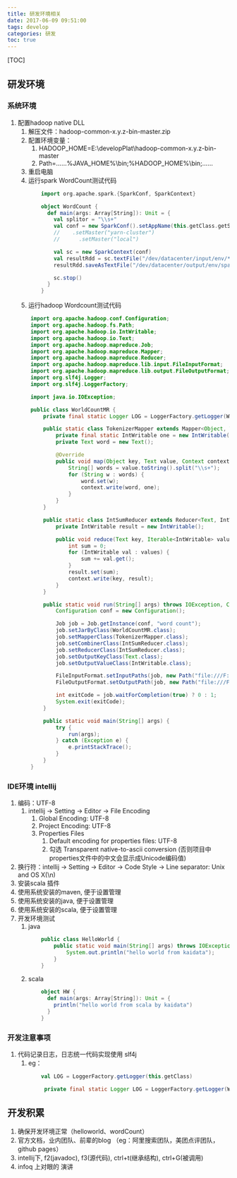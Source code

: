 ```yaml
---
title: 研发环境相关
date: 2017-06-09 09:51:00
tags: develop
categories: 研发
toc: true
---
```


[TOC]

## 研发环境

### 系统环境
1. 配置hadoop native DLL
    1. 解压文件：hadoop-common-x.y.z-bin-master.zip
    2. 配置环境变量：
        1. HADOOP_HOME=E:\developPlat\hadoop-common-x.y.z-bin-master
        2. Path=……%JAVA_HOME%\bin;%HADOOP_HOME%\bin;……
    3. 重启电脑
    4. 运行spark WordCount测试代码
        ``` scala
            import org.apache.spark.{SparkConf, SparkContext}

            object WordCount {
              def main(args: Array[String]): Unit = {
                val splitor = "\\s+"
                val conf = new SparkConf().setAppName(this.getClass.getSimpleName)
                //    .setMaster("yarn-cluster")
                //      .setMaster("local")

                val sc = new SparkContext(conf)
                val resultRdd = sc.textFile("/dev/datacenter/input/env/*").flatMap(_.split(splitor).map(word => (word, 1))).reduceByKey(_ + _)
                resultRdd.saveAsTextFile("/dev/datacenter/output/env/spark/output/" + System.currentTimeMillis())

                sc.stop()
              }
            }
        ```
    5. 运行hadoop Wordcount测试代码
    ``` java
        import org.apache.hadoop.conf.Configuration;
        import org.apache.hadoop.fs.Path;
        import org.apache.hadoop.io.IntWritable;
        import org.apache.hadoop.io.Text;
        import org.apache.hadoop.mapreduce.Job;
        import org.apache.hadoop.mapreduce.Mapper;
        import org.apache.hadoop.mapreduce.Reducer;
        import org.apache.hadoop.mapreduce.lib.input.FileInputFormat;
        import org.apache.hadoop.mapreduce.lib.output.FileOutputFormat;
        import org.slf4j.Logger;
        import org.slf4j.LoggerFactory;

        import java.io.IOException;

        public class WorldCountMR {
            private final static Logger LOG = LoggerFactory.getLogger(WorldCountMR.class);

            public static class TokenizerMapper extends Mapper<Object, Text, Text, IntWritable> {
                private final static IntWritable one = new IntWritable(1);
                private Text word = new Text();

                @Override
                public void map(Object key, Text value, Context context) throws IOException, InterruptedException {
                    String[] words = value.toString().split("\\s+");
                    for (String w : words) {
                        word.set(w);
                        context.write(word, one);
                    }
                }
            }

            public static class IntSumReducer extends Reducer<Text, IntWritable, Text, IntWritable> {
                private IntWritable result = new IntWritable();

                public void reduce(Text key, Iterable<IntWritable> values, Context context) throws IOException, InterruptedException {
                    int sum = 0;
                    for (IntWritable val : values) {
                        sum += val.get();
                    }
                    result.set(sum);
                    context.write(key, result);
                }
            }

            public static void run(String[] args) throws IOException, ClassNotFoundException, InterruptedException {
                Configuration conf = new Configuration();

                Job job = Job.getInstance(conf, "word count");
                job.setJarByClass(WorldCountMR.class);
                job.setMapperClass(TokenizerMapper.class);
                job.setCombinerClass(IntSumReducer.class);
                job.setReducerClass(IntSumReducer.class);
                job.setOutputKeyClass(Text.class);
                job.setOutputValueClass(IntWritable.class);

                FileInputFormat.setInputPaths(job, new Path("file:///F:\\datacenter\\input\\env\\*"));
                FileOutputFormat.setOutputPath(job, new Path("file:///F:\\datacenter\\output\\env\\mr\\" + System.currentTimeMillis()));

                int exitCode = job.waitForCompletion(true) ? 0 : 1;
                System.exit(exitCode);
            }

            public static void main(String[] args) {
                try {
                    run(args);
                } catch (Exception e) {
                    e.printStackTrace();
                }
            }
        }
    ```


### IDE环境 intellij
1. 编码：UTF-8
    1. intellij -> Setting -> Editor -> File Encoding
        1. Global Encoding: UTF-8
        2. Project Encoding: UTF-8
        3. Properties Files
            1. Default encoding for properties files: UTF-8
            2. 勾选 Transparent native-to-ascii conversion (否则项目中properties文件中的中文会显示成Unicode编码值)
2. 换行符：intellij -> Setting -> Editor -> Code Style -> Line separator: Unix and OS X(\n)
3. 安装scala 插件
4. 使用系统安装的maven, 便于设置管理
5. 使用系统安装的java, 便于设置管理
6. 使用系统安装的scala, 便于设置管理
7. 开发环境测试
    1. java
        ``` java
            public class HelloWorld {
                public static void main(String[] args) throws IOException {
                    System.out.println("hello world from kaidata");
                }
            }
        ```
    2. scala
        ``` scala
            object HW {
              def main(args: Array[String]): Unit = {
                println("hello world from scala by kaidata")
              }
            }
        ```

### 开发注意事项
1. 代码记录日志，日志统一代码实现使用 slf4j
    1. eg：
        ``` scala
            val LOG = LoggerFactory.getLogger(this.getClass)
        ```
        ``` java
             private final static Logger LOG = LoggerFactory.getLogger(WorldCountMR.class);
        ```

## 开发积累
1. 确保开发环境正常（helloworld、wordCount）
2. 官方文档，业内团队、前辈的blog   	（eg：阿里搜索团队，美团点评团队，github pages）
3. intellij下, f2(javadoc), f3(源代码), ctrl+t(继承结构), ctrl+G(被调用)
4. infoq 上对眼的 演讲


